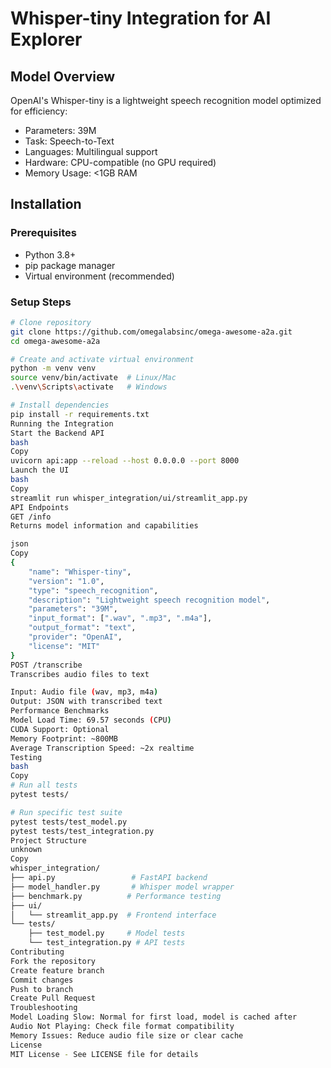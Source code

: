 # Whisper-tiny Integration for AI Explorer

## Model Overview
OpenAI's Whisper-tiny is a lightweight speech recognition model optimized for efficiency:
- Parameters: 39M
- Task: Speech-to-Text
- Languages: Multilingual support
- Hardware: CPU-compatible (no GPU required)
- Memory Usage: <1GB RAM

## Installation

### Prerequisites
- Python 3.8+
- pip package manager
- Virtual environment (recommended)

### Setup Steps
```bash
# Clone repository
git clone https://github.com/omegalabsinc/omega-awesome-a2a.git
cd omega-awesome-a2a

# Create and activate virtual environment
python -m venv venv
source venv/bin/activate  # Linux/Mac
.\venv\Scripts\activate   # Windows

# Install dependencies
pip install -r requirements.txt
Running the Integration
Start the Backend API
bash
Copy
uvicorn api:app --reload --host 0.0.0.0 --port 8000
Launch the UI
bash
Copy
streamlit run whisper_integration/ui/streamlit_app.py
API Endpoints
GET /info
Returns model information and capabilities

json
Copy
{
    "name": "Whisper-tiny",
    "version": "1.0",
    "type": "speech_recognition",
    "description": "Lightweight speech recognition model",
    "parameters": "39M",
    "input_format": [".wav", ".mp3", ".m4a"],
    "output_format": "text",
    "provider": "OpenAI",
    "license": "MIT"
}
POST /transcribe
Transcribes audio files to text

Input: Audio file (wav, mp3, m4a)
Output: JSON with transcribed text
Performance Benchmarks
Model Load Time: 69.57 seconds (CPU)
CUDA Support: Optional
Memory Footprint: ~800MB
Average Transcription Speed: ~2x realtime
Testing
bash
Copy
# Run all tests
pytest tests/

# Run specific test suite
pytest tests/test_model.py
pytest tests/test_integration.py
Project Structure
unknown
Copy
whisper_integration/
├── api.py                 # FastAPI backend
├── model_handler.py       # Whisper model wrapper
├── benchmark.py          # Performance testing
├── ui/
│   └── streamlit_app.py  # Frontend interface
└── tests/
    ├── test_model.py     # Model tests
    └── test_integration.py # API tests
Contributing
Fork the repository
Create feature branch
Commit changes
Push to branch
Create Pull Request
Troubleshooting
Model Loading Slow: Normal for first load, model is cached after
Audio Not Playing: Check file format compatibility
Memory Issues: Reduce audio file size or clear cache
License
MIT License - See LICENSE file for details